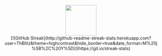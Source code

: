 
<div id="header" align="center">
  <img src="https://media.giphy.com/media/M9gbBd9nbDrOTu1Mqx/giphy.gif" width="100"/>
</div>

<div align="center">
  [![GitHub Streak](http://github-readme-streak-stats.herokuapp.com?user=ThBlitz&theme=highcontrast&hide_border=true&date_format=M%20j%5B%2C%20Y%5D)](https://git.io/streak-stats)
</div>
